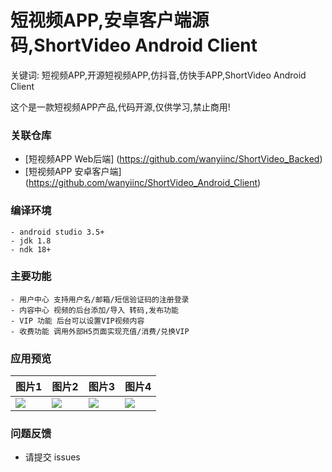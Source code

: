 # 短视频APP,安卓客户端源码,ShortVideo Android Client

关键词: 短视频APP,开源短视频APP,仿抖音,仿快手APP,ShortVideo Android Client

这个是一款短视频APP产品,代码开源,仅供学习,禁止商用!

### 关联仓库
 - [短视频APP Web后端] (https://github.com/wanyiinc/ShortVideo_Backed)
 - [短视频APP 安卓客户端] (https://github.com/wanyiinc/ShortVideo_Android_Client)

### 编译环境
    - android studio 3.5+
    - jdk 1.8
    - ndk 18+

### 主要功能
    - 用户中心 支持用户名/邮箱/短信验证码的注册登录
    - 内容中心 视频的后台添加/导入 转码,发布功能
    - VIP 功能 后台可以设置VIP视频内容
    - 收费功能 调用外部H5页面实现充值/消费/兑换VIP

###  应用预览
| 图片1 | 图片2 | 图片3 | 图片4 |
| ------ | ------ | ------ | ------ |
| ![](https://github.com/wanyiinc/ShortVideo_Android_Client/blob/master/readme/img/app1.jpg?raw=true) | ![](https://github.com/wanyiinc/ShortVideo_Android_Client/blob/master/readme/img/app2.jpg?raw=true) | ![](https://github.com/wanyiinc/ShortVideo_Android_Client/blob/master/readme/img/app3.jpg?raw=true) | ![](https://github.com/wanyiinc/ShortVideo_Android_Client/blob/master/readme/img/app4.jpg?raw=true) |

### 问题反馈
 - 请提交 issues




